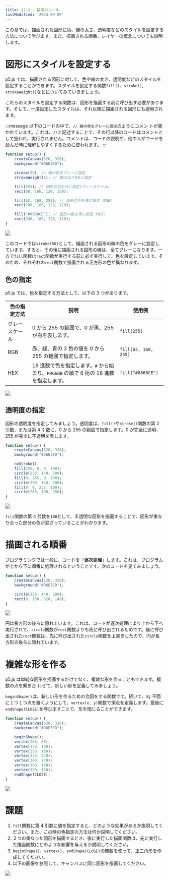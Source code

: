 ```yaml
---
title: §2.2 - 描画のルール
lastModified: '2024-09-09'
---
```


この章では、描画された図形に色、線の太さ、透明度などのスタイルを設定する方法について学びます。また、描画される順番、レイヤーの概念についても説明します。

# 図形にスタイルを設定する

p5.js では、描画される図形に対して、色や線の太さ、透明度などのスタイルを設定することができます。スタイルを設定する関数`fill()`、`stroke()`, `strokeWeight()`などについてみていきましょう。

これらのスタイルを設定する関数は、図形を描画する前に呼び出す必要があります。そして、一度設定したスタイルは、それ以降に描画される図形にも適用されます。

:::message
以下のコードの中で、`// 線の色をグレーに設定`のようにコメン トが書かれています。これは、`//`と記述することで、その行以降のコードはコメントとして扱われ、実行されません。コメントは、コードの説明や、他の人がコードを読んだ時に理解しやすくするために使われます。
:::

```js
function setup() {
    createCanvas(520, 320);
    background("#D6E3ED");

    stroke(50); // 線の色をグレーに設定
    strokeWeight(6); // 線の太さを6に設定

    fill(255); // 図形の色を白に設定(グレースケール)
    rect(60, 100, 120, 120);

    fill(62, 168, 255); // 図形の色を青に設定（RGB）
    rect(200, 100, 120, 120);

    fill("#0868CE"); // 図形の色を青に設定（HEX）
    rect(340, 100, 120, 120);
}
```

![](/books/p5_tutorial/images/2-2/1.png)

このコードでは`stroke(50)`として、描画される図形の線の色をグレーに設定しています。すると、その後に描画される図形の線は、全てグレーになります。一方で`fill`関数は`rect`関数が実行する前に必ず実行して、色を設定しています。そのため、それぞれの`rect`関数で描画される正方形の色が異なります。

## 色の指定

p5.js では、色を指定する方法として、以下の 3 つがあります。

| 色の指定方法   | 説明                                                                                  | 使用例               |
| -------------- | ------------------------------------------------------------------------------------- | -------------------- |
| グレースケール | 0 から 255 の範囲で、0 が黒、255 が白を表します。                                     | `fill(255)`          |
| RGB            | 赤、緑、青の 3 色の値を 0 から 255 の範囲で指定します。                               | `fill(62, 168, 255)` |
| HEX            | 16 進数で色を指定します。`#` から始まり、`RRGGBB` の順で 6 桁の 16 進数を指定します。 | `fill("#0868CE")`    |

![](/books/p5_tutorial/images/2-2/2.png)

## 透明度の指定

図形の透明度を指定してみましょう。透明度は、`fill()`や`stroke()`関数の第 2 引数、または第 4 引数に、0 から 255 の範囲で指定します。0 が完全に透明、255 が完全に不透明を表します。

```js
function setup() {
    createCanvas(520, 320);
    background("#D6E3ED");

    noStroke();
    fill(255, 0, 0, 100);
    circle(230, 140, 200);
    fill(0, 255, 0, 100);
    circle(290, 140, 200);
    fill(0, 0, 255, 100);
    circle(260, 190, 200);
}
```

![](/books/p5_tutorial/images/2-2/3.png)

`fill`関数の第 4 引数を`100`として、半透明な図形を描画することで、図形が重なり合った部分の色が混ざっていることがわかります。

# 描画される順番

プログラミングでは一般に、コードを「**逐次処理**」します。これは、プログラムが上から下に順番に処理されるということです。次のコードを見てみましょう。

```js
function setup() {
    createCanvas(520, 320);
    background("#D6E3ED");

    circle(320, 140, 200);
    rect(0, 150, 520, 140);
}
```

![](/books/p5_tutorial/images/2-2/4.png)

円は長方形の後ろに隠れています。これは、コードが逐次処理により上から下へ実行されて、`circle`関数が`rect`関数よりも先に呼び出されるためです。後に呼び出された`rect`関数は、先に呼び出された`circle`関数を上書きしたので、円が長方形の後ろに隠れています。

# 複雑な形を作る

p5.js は単純な図形を描画するだけでなく、複雑な形を作ることもできます。複数の点を繋ぎ合
わせて、新しい形を定義してみましょう。

`beginShape()`は、新しい形を作るための合図をする関数です。続いて、xy 平面に１つ１つ点を置くようにして、`vertex(x, y)`関数で頂点を定義します。最後に`endShape(CLOSE)`を呼び出すことで、形を閉じることができます。

```js
function setup() {
    createCanvas(520, 320);
    background("#D6E3ED");

    beginShape();
    vertex(260, 80);
    vertex(170, 160);
    vertex(220, 160);
    vertex(220, 240);
    vertex(300, 240);
    vertex(300, 160);
    vertex(350, 160);
    endShape(CLOSE);
}
```

![](/books/p5_tutorial/images/2-2/6.png)

# 課題

1. `fill`関数に第 4 引数に値を指定すると、どのような効果があるか説明してください。また、この時の色指定の方法は何か説明してください。
2. ２つの重なった図形を描画するとき、後に実行した描画関数は、先に実行した描画関数にどのような影響を与えるか説明してください。
3. `beginShape()`、`vertex()`、`endShape(CLOSE)`の関数を使って、正三角形を作成してください。
4. 以下の画像を参照して、キャンバスに同じ図形を描画してください。

![](/books/p5_tutorial/images/2-2/5.png)
